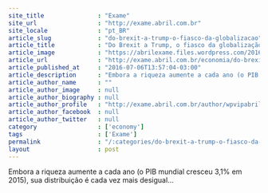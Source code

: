 ```yaml
---
site_title               : "Exame"
site_url                 : "http://exame.abril.com.br"
site_locale              : "pt_BR"
article_slug             : "do-brexit-a-trump-o-fiasco-da-globalizacao"
article_title            : "Do Brexit a Trump, o fiasco da globalização"
article_image            : "https://abrilexame.files.wordpress.com/2016/09/size_960_16_9_donald-trump91.jpg?quality=70&strip=all&w=960"
article_url              : "http://exame.abril.com.br/economia/do-brexit-a-trump-o-fiasco-da-globalizacao/"
article_published_at     : "2016-07-06T13:57:04-03:00"
article_description      : "Embora a riqueza aumente a cada ano (o PIB mundial cresceu 3,1% em 2015), sua distribuição é cada vez mais desigual..."
article_author_name      : ""
article_author_image     : null
article_author_biography : null
article_author_profile   : "http://exame.abril.com.br/author/wpvipabril/"
article_author_facebook  : null
article_author_twitter   : null
category                 : ['economy']
tags                     : ['Exame']
permalink                : "/:categories/do-brexit-a-trump-o-fiasco-da-globalizacao/"
layout                   : post
---
```


Embora a riqueza aumente a cada ano (o PIB mundial cresceu 3,1% em 2015), sua distribuição é cada vez mais desigual...
